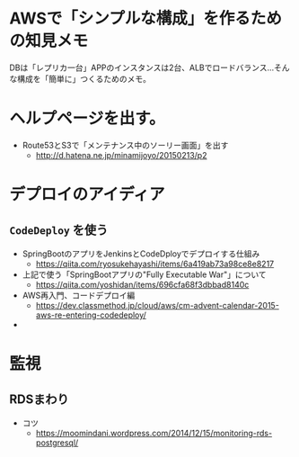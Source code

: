 # AWSで「シンプルな構成」を作るための知見メモ

DBは「レプリカ一台」APPのインスタンスは2台、ALBでロードバランス…そんな構成を「簡単に」つくるためのメモ。

# ヘルプページを出す。

- Route53とS3で「メンテナンス中のソーリー画面」を出す
  - <http://d.hatena.ne.jp/minamijoyo/20150213/p2>

# デプロイのアイディア

## `CodeDeploy` を使う

- SpringBootのアプリをJenkinsとCodeDployでデプロイする仕組み
  - <https://qiita.com/ryosukehayashi/items/6a419ab73a98ce8e8217>
- 上記で使う「SpringBootアプリの"Fully Executable War"」について
  - <https://qiita.com/yoshidan/items/696cfa68f3dbbad8140c>
- AWS再入門、コードデプロイ編
  - <https://dev.classmethod.jp/cloud/aws/cm-advent-calendar-2015-aws-re-entering-codedeploy/>
-

# 監視

## RDSまわり

- コツ
  - <https://moomindani.wordpress.com/2014/12/15/monitoring-rds-postgresql/>
